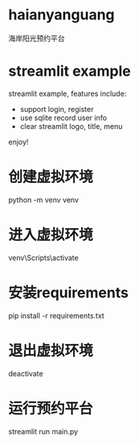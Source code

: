
# haianyanguang
海岸阳光预约平台


# streamlit example

streamlit example, features include:

- support login, register
- use sqlite record user info
- clear streamlit logo, title, menu

enjoy!

# 创建虚拟环境
python -m venv venv

# 进入虚拟环境
venv\Scripts\activate

# 安装requirements
pip install -r requirements.txt

# 退出虚拟环境
deactivate

# 运行预约平台
streamlit run main.py

